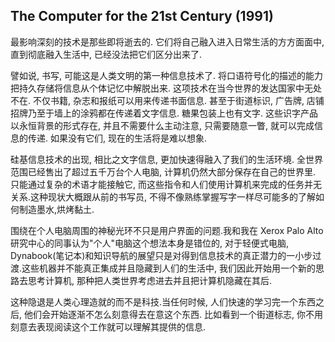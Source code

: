 ## The Computer for the 21st Century (1991)

最影响深刻的技术是那些即将逝去的. 它们将自己融入进入日常生活的方方面面中, 直到彻底融入生活中, 已经没法把它们区分出来了.

譬如说, 书写, 可能这是人类文明的第一种信息技术了. 将口语符号化的描述的能力把持久存储将信息从个体记忆中解脱出来. 这项技术在当今世界的发达国家中无处不在. 不仅书籍, 杂志和报纸可以用来传递书面信息. 甚至于街道标识, 广告牌, 店铺招牌乃至于墙上的涂鸦都在传递着文字信息. 糖果包装上也有文字. 这些识字产品以永恒背景的形式存在, 并且不需要什么主动注意, 只需要随意一瞥, 就可以完成信息的传递. 如果没有它们, 现在的生活将是难以想象.

硅基信息技术的出现, 相比之文字信息, 更加快速得融入了我们的生活环境. 全世界范围已经售出了超过五千万台个人电脑, 计算机仍然大部分保存在自己的世界里. 只能通过复杂的术语才能接触它, 而这些指令和人们使用计算机来完成的任务并无关系.这种现状大概跟从前的书写员, 不得不像熟练掌握写字一样尽可能多的了解如何制造墨水,烘烤黏土.

围绕在个人电脑周围的神秘光环不只是用户界面的问题.我和我在 Xerox Palo Alto 研究中心的同事认为"个人"电脑这个想法本身是错位的, 对于轻便式电脑, Dynabook(笔记本)和知识导航的展望只是对得到信息技术的真正潜力的一小步过渡.这些机器并不能真正集成并且隐藏到人们的生活中, 我们因此开始用一个新的思路去思考计算机, 那种把人类世界考虑进去并且把计算机隐藏在其后.

这种隐退是人类心理造就的而不是科技.当任何时候, 人们快速的学习完一个东西之后, 他们会开始逐渐不怎么刻意得去在意这个东西. 比如看到一个街道标志, 你不用刻意去表现阅读这个工作就可以理解其提供的信息.
